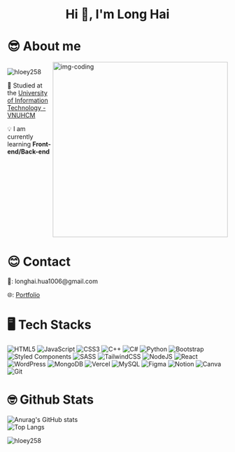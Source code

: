 <h1 align="center">Hi 👋, I'm Long Hai</h1>

# 😎 About me
<div style="display:flex;flex-direction:row;justify-content:space-between;">
  <div>
      <p align="left"> <img src="https://komarev.com/ghpvc/?username=hloey258&label=Profile%20views&color=0e75b6&style=flat" alt="hloey258" /> </p>
    <span> 🏫 Studied at the 
      <a href="https://www.uit.edu.vn/" style="text-decoration:underline; ">
          University of Information Technology - VNUHCM
      </a>
    </span>
    <p> 💡 I am currently learning <b>Front-end/Back-end</b></p>
  </div>
  <div>
    <img align="center" alt="img-coding" width="400" src="https://i.pinimg.com/originals/e4/26/70/e426702edf874b181aced1e2fa5c6cde.gif"></img>
  </div>
</div>


# 😊 Contact 
<p>📧: longhai.hua1006@gmail.com</p>
<p>🌐: <a href="https://hloey258.github.io/longhaiportfolio/">Portfolio</a></p>

# 🖥️ Tech Stacks
![HTML5](https://img.shields.io/badge/html5-%23E34F26.svg?style=for-the-badge&logo=html5&logoColor=white)
![JavaScript](https://img.shields.io/badge/javascript-%23323330.svg?style=for-the-badge&logo=javascript&logoColor=%23F7DF1E)
![CSS3](https://img.shields.io/badge/css3-%231572B6.svg?style=for-the-badge&logo=css3&logoColor=white)
![C++](https://img.shields.io/badge/c++-%2300599C.svg?style=for-the-badge&logo=c%2B%2B&logoColor=white)
![C#](https://img.shields.io/badge/c%23-%23239120.svg?style=for-the-badge&logo=csharp&logoColor=white)
![Python](https://img.shields.io/badge/python-3670A0?style=for-the-badge&logo=python&logoColor=ffdd54)
![Bootstrap](https://img.shields.io/badge/bootstrap-%238511FA.svg?style=for-the-badge&logo=bootstrap&logoColor=white)
![Styled Components](https://img.shields.io/badge/styled--components-DB7093?style=for-the-badge&logo=styled-components&logoColor=white)
![SASS](https://img.shields.io/badge/SASS-hotpink.svg?style=for-the-badge&logo=SASS&logoColor=white)
![TailwindCSS](https://img.shields.io/badge/tailwindcss-%2338B2AC.svg?style=for-the-badge&logo=tailwind-css&logoColor=white)
![NodeJS](https://img.shields.io/badge/node.js-6DA55F?style=for-the-badge&logo=node.js&logoColor=white)
![React](https://img.shields.io/badge/react-%2320232a.svg?style=for-the-badge&logo=react&logoColor=%2361DAFB)
![WordPress](https://img.shields.io/badge/WordPress-%23117AC9.svg?style=for-the-badge&logo=WordPress&logoColor=white)
![MongoDB](https://img.shields.io/badge/MongoDB-%234ea94b.svg?style=for-the-badge&logo=mongodb&logoColor=white)
![Vercel](https://img.shields.io/badge/vercel-%23000000.svg?style=for-the-badge&logo=vercel&logoColor=white)
![MySQL](https://img.shields.io/badge/mysql-4479A1.svg?style=for-the-badge&logo=mysql&logoColor=white)
![Figma](https://img.shields.io/badge/figma-%23F24E1E.svg?style=for-the-badge&logo=figma&logoColor=white)
![Notion](https://img.shields.io/badge/Notion-%23000000.svg?style=for-the-badge&logo=notion&logoColor=white)
![Canva](https://img.shields.io/badge/Canva-%2300C4CC.svg?style=for-the-badge&logo=Canva&logoColor=white)
![Git](https://img.shields.io/badge/git-%23F05033.svg?style=for-the-badge&logo=git&logoColor=white)

# 🤓 Github Stats
<p>
  
  ![Anurag's GitHub stats](https://github-readme-stats.vercel.app/api?username=hloey258&show_icons=true&theme=radical)  
  ![Top Langs](https://github-readme-stats.vercel.app/api/top-langs/?username=hloey258&layout=compact&theme=radical)
</p>


<p><img align="center" src="https://github-readme-streak-stats.herokuapp.com/?user=hloey258&theme=radical" alt="hloey258" /></p>
